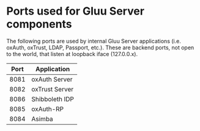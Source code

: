 # Ports used for Gluu Server components

The following ports are used by internal Gluu Server applications (i.e. oxAuth, oxTrust, LDAP, Passport, etc.). These are backend ports, not open to the world, that listen at loopback iface (127.0.0.x).

|Port| Application|
-----|-------------
|8081| oxAuth Server|
|8082| oxTrust Server|
|8086| Shibboleth IDP|
|8085| oxAuth-RP|
|8084| Asimba|
